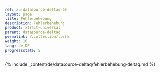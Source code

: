```yaml
---
ref: xu-datasource-deltaq-10
layout: page
title: Fehlerbehebung
description: Fehlerbehebung
product: xtract-universal
parent: datasource-deltaq
permalink: /:collection/:path
weight: 10
lang: de_DE
progressstate: 5
---
```

{% include _content/de/datasource-deltaq/fehlerbehebung-deltaq.md %}